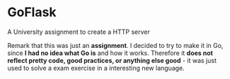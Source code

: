 GoFlask
=======

A University assignment to create a HTTP server

Remark that this was just an **assignment**. I decided to try to make it in Go, since **I had no idea what Go is** and how it works. Therefore it **does not reflect pretty code, good practices, or anything else good** - it was just  used to solve a exam exercise in a interesting new language.
